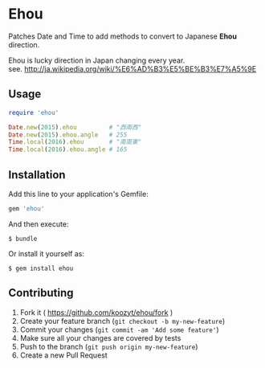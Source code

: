 # Ehou

Patches Date and Time to add methods to convert to Japanese **Ehou** direction.

Ehou is lucky direction in Japan changing every year.  
see. http://ja.wikipedia.org/wiki/%E6%AD%B3%E5%BE%B3%E7%A5%9E

## Usage

```ruby
require 'ehou'

Date.new(2015).ehou         # "西南西"
Date.new(2015).ehou.angle   # 255
Time.local(2016).ehou       # "南南東"
Time.local(2016).ehou.angle # 165
```````````````

## Installation

Add this line to your application's Gemfile:

```ruby
gem 'ehou'
```

And then execute:

    $ bundle

Or install it yourself as:

    $ gem install ehou

## Contributing

1. Fork it ( https://github.com/koozyt/ehou/fork )
2. Create your feature branch (`git checkout -b my-new-feature`)
3. Commit your changes (`git commit -am 'Add some feature'`)
4. Make sure all your changes are covered by tests
4. Push to the branch (`git push origin my-new-feature`)
5. Create a new Pull Request
